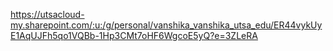 https://utsacloud-my.sharepoint.com/:u:/g/personal/vanshika_vanshika_utsa_edu/ER44vykUyE1AqUJFh5qo1VQBb-1Hp3CMt7oHF6WgcoE5yQ?e=3ZLeRA
